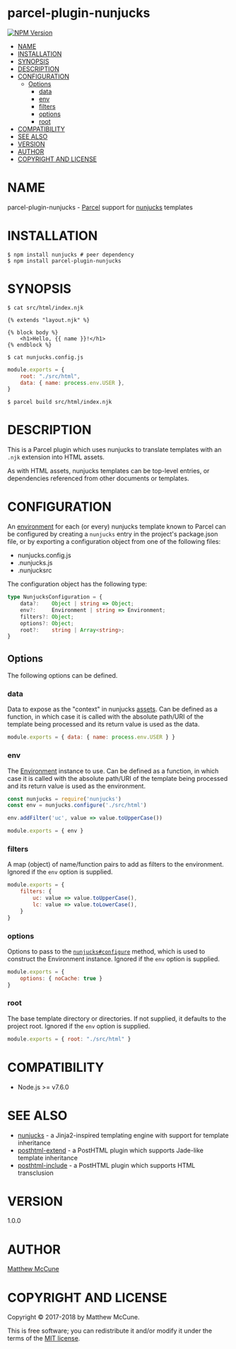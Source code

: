# parcel-plugin-nunjucks

[![NPM Version](https://img.shields.io/npm/v/parcel-plugin-nunjucks.svg)](https://www.npmjs.org/package/parcel-plugin-nunjucks)

<!-- START doctoc generated TOC please keep comment here to allow auto update -->
<!-- DON'T EDIT THIS SECTION, INSTEAD RE-RUN doctoc TO UPDATE -->

- [NAME](#name)
- [INSTALLATION](#installation)
- [SYNOPSIS](#synopsis)
- [DESCRIPTION](#description)
- [CONFIGURATION](#configuration)
  - [Options](#options)
    - [data](#data)
    - [env](#env)
    - [filters](#filters)
    - [options](#options)
    - [root](#root)
- [COMPATIBILITY](#compatibility)
- [SEE ALSO](#see-also)
- [VERSION](#version)
- [AUTHOR](#author)
- [COPYRIGHT AND LICENSE](#copyright-and-license)

<!-- END doctoc generated TOC please keep comment here to allow auto update -->

# NAME

parcel-plugin-nunjucks - [Parcel](https://parceljs.org/) support for [nunjucks](https://mozilla.github.io/nunjucks/) templates

# INSTALLATION

    $ npm install nunjucks # peer dependency
    $ npm install parcel-plugin-nunjucks

# SYNOPSIS

```
$ cat src/html/index.njk
```

```jinja
{% extends "layout.njk" %}

{% block body %}
    <h1>Hello, {{ name }}!</h1>
{% endblock %}
```

```
$ cat nunjucks.config.js
```

```javascript
module.exports = {
    root: "./src/html",
    data: { name: process.env.USER },
}
```

```
$ parcel build src/html/index.njk
```

# DESCRIPTION

This is a Parcel plugin which uses nunjucks to translate templates with an `.njk` extension into HTML assets.

As with HTML assets, nunjucks templates can be top-level entries, or dependencies referenced from other documents or templates.

# CONFIGURATION

An [environment](https://mozilla.github.io/nunjucks/api.html#environment) for each (or every) nunjucks template
known to Parcel can be configured by creating a `nunjucks` entry in the project's package.json file,
or by exporting a configuration object from one of the following files:

- nunjucks.config.js
- .nunjucks.js
- .nunjucksrc

The configuration object has the following type:

```typescript
type NunjucksConfiguration = {
    data?:    Object | string => Object;
    env?:     Environment | string => Environment;
    filters?: Object;
    options?: Object;
    root?:    string | Array<string>;
}
```

## Options

The following options can be defined.

### data

Data to expose as the "context" in nunjucks [assets](https://parceljs.org/assets.html). Can be defined as a function,
in which case it is called with the absolute path/URI of the template being processed and its return value is used as the data.

```javascript
module.exports = { data: { name: process.env.USER } }
```

### env

The [Environment](https://mozilla.github.io/nunjucks/api.html#environment) instance to use. Can be defined as a function,
in which case it is called with the absolute path/URI of the template being processed and its return value is used as the environment.

```javascript
const nunjucks = require('nunjucks')
const env = nunjucks.configure('./src/html')

env.addFilter('uc', value => value.toUpperCase())

module.exports = { env }
```

### filters

A map (object) of name/function pairs to add as filters to the environment. Ignored if the `env` option is supplied.

```javascript
module.exports = {
    filters: {
        uc: value => value.toUpperCase(),
        lc: value => value.toLowerCase(),
    }
}
```

### options

Options to pass to the [`nunjucks#configure`](https://mozilla.github.io/nunjucks/api.html#configure) method,
which is used to construct the Environment instance. Ignored if the `env` option is supplied.

```javascript
module.exports = {
    options: { noCache: true }
}
```

### root

The base template directory or directories. If not supplied, it defaults to the project root.
Ignored if the `env` option is supplied.

```javascript
module.exports = { root: "./src/html" }
```

# COMPATIBILITY

* Node.js >= v7.6.0

# SEE ALSO

* [nunjucks](https://www.npmjs.com/package/nunjucks) - a Jinja2-inspired templating engine with support for template inheritance
* [posthtml-extend](https://www.npmjs.com/package/posthtml-extend) - a PostHTML plugin which supports Jade-like template inheritance
* [posthtml-include](https://www.npmjs.com/package/posthtml-include) - a PostHTML plugin which supports HTML transclusion

# VERSION

1.0.0

# AUTHOR

[Matthew McCune](mailto:matthew@matthew.cx)

# COPYRIGHT AND LICENSE

Copyright © 2017-2018 by Matthew McCune.

This is free software; you can redistribute it and/or modify it under the
terms of the [MIT license](https://opensource.org/licenses/MIT).
